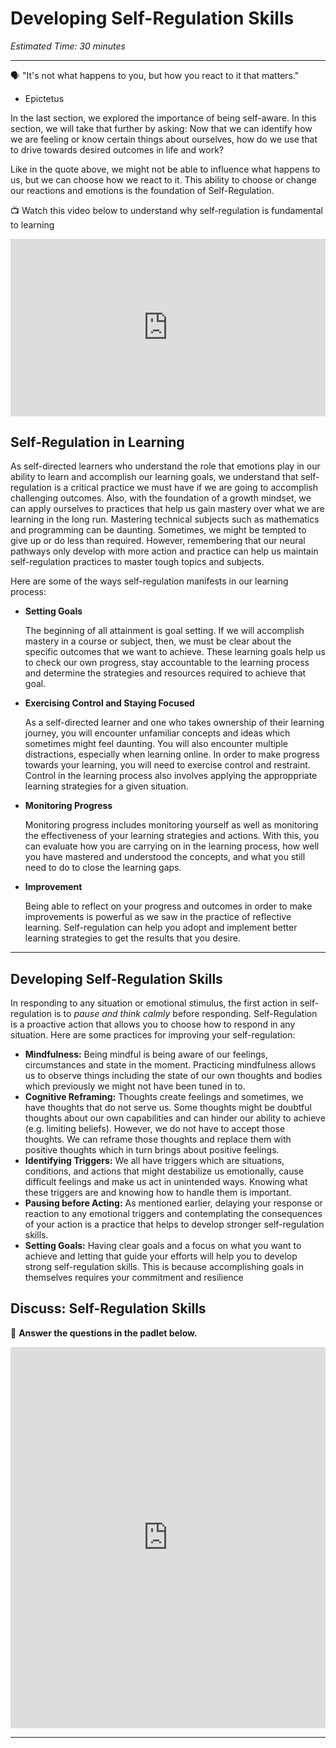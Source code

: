 # Developing Self-Regulation Skills

*Estimated Time: 30 minutes*

---

<aside>


🗣️ "It's not what happens to you, but how you react to it that matters." 
- Epictetus

</aside>

In the last section, we explored the importance of being self-aware. In this section, we will take that further by asking: Now that we can identify how we are feeling or know certain things about ourselves, how do we use that to drive towards desired outcomes in life and work?

Like in the quote above, we might not be able to influence what happens to us, but we can choose how we react to it. This ability to choose or change our reactions and emotions is the foundation of Self-Regulation. 

<aside>


📺 Watch this video below to understand why self-regulation is fundamental to learning

</aside>

<div style="position: relative; padding-bottom: 56.25%; height: 0;"><iframe src="https://www.youtube.com/embed/m4UGDaCgo_s" title="YouTube video player" frameborder="0" allow="accelerometer; autoplay; clipboard-write; encrypted-media; gyroscope; picture-in-picture" allowfullscreen style="position: absolute; top: 0; left: 0; width: 100%; height: 100%;"></iframe></div>

## Self-Regulation in Learning

As self-directed learners who understand the role that emotions play in our ability to learn and accomplish our learning goals, we understand that self-regulation is a critical practice we must have if we are going to accomplish challenging outcomes. Also, with the foundation of a growth mindset, we can apply ourselves to practices that help us gain mastery over what we are learning in the long run. Mastering technical subjects such as mathematics and programming can be daunting. Sometimes, we might be tempted to give up or do less than required. However, remembering that our neural pathways only develop with more action and practice can help us maintain self-regulation practices to master tough topics and subjects. 

Here are some of the ways self-regulation manifests in our learning process: 

- **Setting Goals**
    
    The beginning of all attainment is goal setting. If we will accomplish mastery in a course or subject, then, we must be clear about the specific outcomes that we want to achieve. These learning goals help us to check our own progress, stay accountable to the learning process and determine the strategies and resources required to achieve that goal.
    
- **Exercising Control and Staying Focused**
    
    As a self-directed learner and one who takes ownership of their learning journey, you will encounter unfamiliar concepts and ideas which sometimes might feel daunting. You will also encounter multiple distractions, especially when learning online. In order to make progress towards your learning, you will need to exercise control and restraint. Control in the learning process also involves applying the approppriate learning strategies for a given situation.
    
- **Monitoring Progress**
    
    Monitoring progress includes monitoring yourself as well as monitoring the effectiveness of your learning strategies and actions. With this, you can evaluate how you are carrying on in the learning process, how well you have mastered and understood the concepts, and what you still need to do to close the learning gaps.
    
- **Improvement**
    
    Being able to reflect on your progress and outcomes in order to make improvements is powerful as we saw in the practice of reflective learning. Self-regulation can help you adopt and implement better learning strategies to get the results that you desire.

---

## Developing Self-Regulation Skills

In responding to any situation or emotional stimulus, the first action in self-regulation is to *pause and think calmly* before responding. Self-Regulation is a proactive action that allows you to choose how to respond in any situation. Here are some practices for improving your self-regulation:

- **Mindfulness:** Being mindful is being aware of our feelings, circumstances and state in the moment. Practicing mindfulness allows us to observe things including the state of our own thoughts and bodies which previously we might not have been tuned in to.
- **Cognitive Reframing:** Thoughts create feelings and sometimes, we have thoughts that do not serve us. Some thoughts might be doubtful thoughts about our own capabilities and can hinder our ability to achieve (e.g. limiting beliefs). However, we do not have to accept those thoughts. We can reframe those thoughts and replace them with positive thoughts which in turn brings about positive feelings.
- **Identifying Triggers:** We all have triggers which are situations, conditions, and actions that might destabilize us emotionally, cause difficult feelings and make us act in unintended ways. Knowing what these triggers are and knowing how to handle them is important.
- **Pausing before Acting:** As mentioned earlier, delaying your response or reaction to any emotional triggers and contemplating the consequences of your action is a practice that helps to develop stronger self-regulation skills.
- **Setting Goals:** Having clear goals and a focus on what you want to achieve and letting that guide your efforts will help you to develop strong self-regulation skills. This is because accomplishing goals in themselves requires your commitment and resilience

## Discuss: Self-Regulation Skills

<aside>


💬 **Answer the questions in the padlet below.**

</aside>

<div style="border:1px solid rgba(0,0,0,0.1);border-radius:2px;box-sizing:border-box;overflow:hidden;position:relative;width:100%;background:#F4F4F4"><iframe src="https://padlet.com/embed/ewrf4zrm22vradxu" frameborder="0" allow="camera;microphone;geolocation" style="width:100%;height:608px;display:block;padding:0;margin:0"></iframe></div>

---
